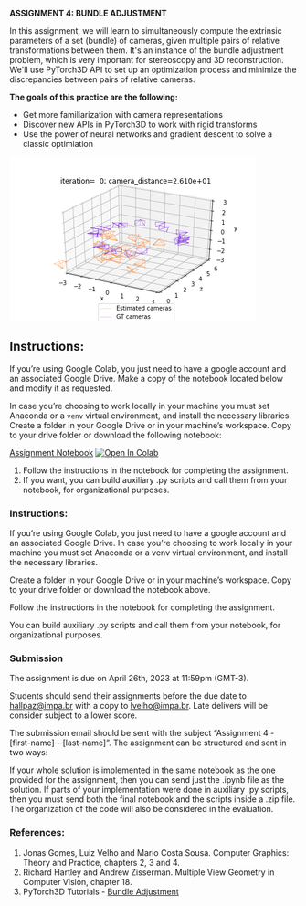 **ASSIGNMENT 4: BUNDLE ADJUSTMENT**

In this assignment, we will learn to simultaneously compute the extrinsic parameters of a set (bundle) of cameras, given multiple pairs of relative transformations between them. It's an instance of the bundle adjustment problem, which is very important for stereoscopy and 3D reconstruction. We'll use PyTorch3D API to set up an optimization process and minimize the discrepancies between pairs of relative cameras. 

**The goals of this practice are the following:**

-   Get more familiarization with camera representations
-   Discover new APIs in PyTorch3D to work with rigid transforms
-   Use the power of neural networks and gradient descent to solve a classic optimiation

![](img/random_camera_bundle.png)

## Instructions:
If you’re using Google Colab, you just need to have a google account and an associated Google Drive. Make a copy of the notebook located below and modify it as requested.

In case you’re choosing to work locally in your machine you must set Anaconda or a `venv` virtual environment, and install the necessary libraries. Create a folder in your Google Drive or in your machine’s workspace. Copy to your drive folder or download the following notebook:

[Assignment  Notebook](https://colab.research.google.com/github/hallpaz/3dsystems23/blob/main/assignments/lab4_bundleadjustment.ipynb)
<a href="https://colab.research.google.com/github/hallpaz/3dsystems23/blob/main/assignments/lab4_bundleadjustment.ipynb" target="_blank"><img src="https://colab.research.google.com/assets/colab-badge.svg" alt="Open In Colab"/></a>

1. Follow the instructions in the notebook for completing the assignment.
2. If you want, you can build auxiliary .py scripts and call them from your notebook, for organizational purposes.

### Instructions:

If you’re using Google Colab, you just need to have a google account and an associated Google Drive. In case you’re choosing to work locally in your machine you must set Anaconda or a venv virtual environment, and install the necessary libraries.

Create a folder in your Google Drive or in your machine’s workspace. Copy to your drive folder or download the notebook above.

Follow the instructions in the notebook for completing the assignment.

You can build auxiliary .py scripts and call them from your notebook, for organizational purposes.

### Submission 

The assignment is due on April 26th, 2023 at 11:59pm (GMT-3).

Students should send their assignments before the due date to hallpaz@impa.br with a copy to lvelho@impa.br. Late delivers will be consider subject to a lower score.

The submission email should be sent with the subject “Assignment 4 - [first-name] - [last-name]”. The assignment can be structured and sent in two ways:

If your whole solution is implemented in the same notebook as the one provided for the assignment, then you can send just the .ipynb file as the solution. If parts of your implementation were done in auxiliary .py scripts, then you must send both the final notebook and the scripts inside a .zip file. The organization of the code will also be considered in the evaluation.

### References:

1. Jonas Gomes, Luiz Velho and Mario Costa Sousa. Computer Graphics: Theory and Practice, chapters 2, 3 and 4.
2. Richard Hartley and Andrew Zisserman. Multiple View Geometry in Computer Vision, chapter 18.
3. PyTorch3D Tutorials - [Bundle Adjustment](https://pytorch3d.org/tutorials/bundle_adjustment)